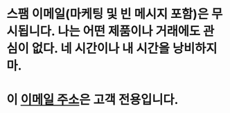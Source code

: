 # 스팸 이메일(마케팅 및 빈 메시지 포함)은 무시됩니다. 나는 어떤 제품이나 거래에도 관심이 없다. 네 시간이나 내 시간을 낭비하지 마.
# 이 [이메일 주소](mailto:cuscuta-comenzado.0p@icloud.com)은 고객 전용입니다.
